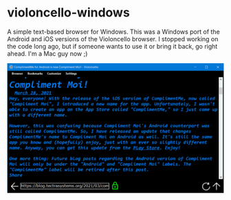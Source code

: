 # violoncello-windows
A simple text-based browser for Windows. This was a Windows port of the Android and iOS versions of the Violoncello browser. I stopped working on the code long ago, but if someone wants to use it or bring it back, go right ahead. I'm a Mac guy now ;)

<img src="violoncello-sc.png">
